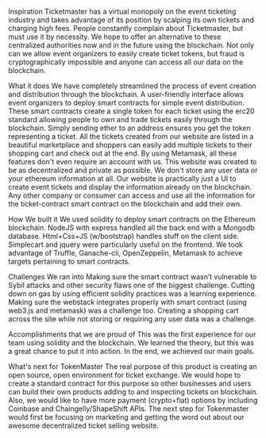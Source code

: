 Inspiration
Ticketmaster has a virtual monopoly on the event ticketing industry and takes advantage of its position by scalping its own tickets and charging high fees. People constantly complain about Ticketmaster, but must use it by necessity. We hope to offer an alternative to these centralized authorities now and in the future using the blockchain. Not only can we allow event organizers to easily create ticket tokens, but fraud is cryptographically impossible and anyone can access all our data on the blockchain.

What it does
We have completely streamlined the process of event creation and distribution through the blockchain. A user-friendly interface allows event organizers to deploy smart contracts for simple event distribution. These smart contracts create a single token for each ticket using the erc20 standard allowing people to own and trade tickets easily through the blockchain. Simply sending ether to an address ensures you get the token representing a ticket. All the tickets created from our website are listed in a beautiful marketplace and shoppers can easily add multiple tickets to their shopping cart and check out at the end. By using Metamask, all these features don't even require an account with us. This website was created to be as decentralized and private as possible. We don't store any user data or your ethereum information at all. Our website is practically just a UI to create event tickets and display the information already on the blockchain. Any other company or consumer can access and use all the information for the ticket-contract smart contract on the blockchain and add their own.

How We built it
We used solidity to deploy smart contracts on the Ethereum blockchain. NodeJS with express handled all the back end with a Mongodb database. Html+Css+JS (w/bootstrap) handles stuff on the client side. Simplecart and jquery were particularly useful on the frontend. We took advantage of Truffle, Ganache-cli, OpenZeppelin, Metamask to achieve targets pertaining to smart contracts.

Challenges We ran into
Making sure the smart contract wasn’t vulnerable to Sybil attacks and other security flaws one of the biggest challenge. Cutting down on gas by using efficient solidity practices was a learning experience. Making sure the webstack integrates properly with smart contract (using web3.js and metamask) was a challenge too. Creating a shopping cart across the site while not storing or requiring any user data was a challenge.

Accomplishments that we are proud of
This was the first experience for our team using solidity and the blockchain. We learned the theory, but this was a great chance to put it into action. In the end, we achieved our main goals.

What's next for TokenMaster
The real purpose of this product is creating an open source, open environment for ticket exchange. We would hope to create a standard contract for this purpose so other businesses and users can build their own products adding to and inspecting tickets on blockchain. Also, we would like to have more payment (crypto+fiat) options by including Coinbase and Chaingelly/ShapeShift APIs. The next step for Tokenmaster would first be focusing on marketing and getting the word out about our awesome decentralized ticket selling website.
